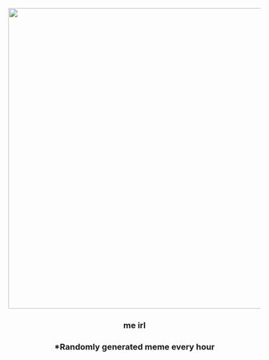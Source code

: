 <p align="center">
        <img src="https://i.redd.it/3wrn1td7v9s81.jpg" width="600" height="600">
        </p>
        <h3 align="center">me irl</h3>
        <h3 align="center">*Randomly generated meme every hour</h3>
    